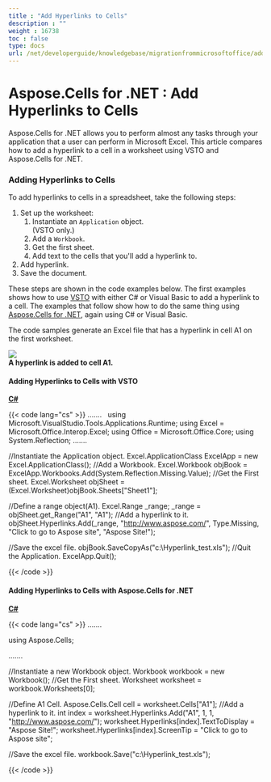 ```yaml
---
title : "Add Hyperlinks to Cells" 
description : "" 
weight : 16738 
toc : false
type: docs
url: /net/developerguide/knowledgebase/migrationfrommicrosoftoffice/add+hyperlinks+to+cells/
---
```


# Aspose.Cells for .NET : Add Hyperlinks to Cells


Aspose.Cells for .NET allows you to perform almost any tasks through your application that a user can perform in Microsoft Excel. This article compares how to add a hyperlink to a cell in a worksheet using VSTO and Aspose.Cells for .NET.

### Adding Hyperlinks to Cells

To add hyperlinks to cells in a spreadsheet, take the following steps:

1.  Set up the worksheet:
    1.  Instantiate an `Application` object.  
        (VSTO only.)
    2.  Add a `Workbook`.
    3.  Get the first sheet.
    4.  Add text to the cells that you'll add a hyperlink to.
2.  Add hyperlink.
3.  Save the document.

These steps are shown in the code examples below. The first examples shows how to use [VSTO](https://docs2.aspose.com/cells/net/developerguide/knowledgebase/migrationfrommicrosoftoffice/add+hyperlinks+to+cells) with either C# or Visual Basic to add a hyperlink to a cell. The examples that follow show how to do the same thing using [Aspose.Cells for .NET](https://docs2.aspose.com/cells/net/developerguide/knowledgebase/migrationfrommicrosoftoffice/add+hyperlinks+to+cells), again using C# or Visual Basic.

The code samples generate an Excel file that has a hyperlink in cell A1 on the first worksheet.  
  
![](https://docs2.aspose.com/cells/net/attachments/5017461/5112103.png)  
**A hyperlink is added to cell A1.**

#### Adding Hyperlinks to Cells with VSTO

**[C#](/pages/createpage.action?spaceKey=cellsnet&title=C&linkCreation=true&fromPageId=5017461)**

{{< code lang="cs" >}}
.......
 
using Microsoft.VisualStudio.Tools.Applications.Runtime;
using Excel = Microsoft.Office.Interop.Excel;
using Office = Microsoft.Office.Core;
using System.Reflection;
.......

//Instantiate the Application object.
Excel.ApplicationClass ExcelApp = new Excel.ApplicationClass();
//Add a Workbook.
Excel.Workbook objBook = ExcelApp.Workbooks.Add(System.Reflection.Missing.Value);
//Get the First sheet.
Excel.Worksheet objSheet = (Excel.Worksheet)objBook.Sheets["Sheet1"];
          
//Define a range object(A1).
Excel.Range _range;
_range = objSheet.get_Range("A1", "A1");
//Add a hyperlink to it.
objSheet.Hyperlinks.Add(_range, "http://www.aspose.com/", Type.Missing, "Click to go to Aspose site", "Aspose Site!");

//Save the excel file.
objBook.SaveCopyAs("c:\\Hyperlink_test.xls"); 
//Quit the Application.
ExcelApp.Quit();
 
{{< /code >}}

#### Adding Hyperlinks to Cells with Aspose.Cells for .NET

**[C#](/pages/createpage.action?spaceKey=cellsnet&title=C&linkCreation=true&fromPageId=5017461)**

{{< code lang="cs" >}}
.......

using Aspose.Cells;

.......

//Instantiate a new Workbook object.
Workbook workbook = new Workbook();
//Get the First sheet.
Worksheet worksheet = workbook.Worksheets[0];

//Define A1 Cell.
Aspose.Cells.Cell cell = worksheet.Cells["A1"];
//Add a hyperlink to it.
int index = worksheet.Hyperlinks.Add("A1", 1, 1, "http://www.aspose.com/");
worksheet.Hyperlinks[index].TextToDisplay = "Aspose Site!";
worksheet.Hyperlinks[index].ScreenTip = "Click to go to Aspose site";

//Save the excel file.
workbook.Save("c:\\Hyperlink_test.xls");       
 
{{< /code >}}

